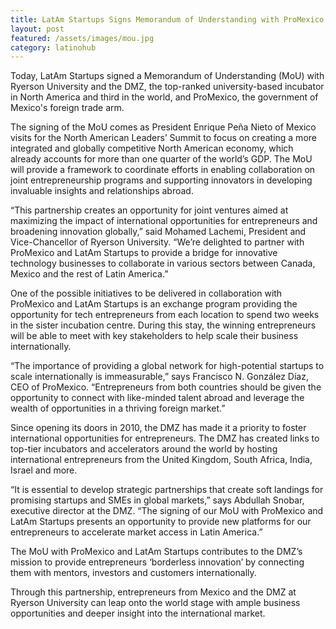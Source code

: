 ```yaml
---
title: LatAm Startups Signs Memorandum of Understanding with ProMexico, Ryerson University's DMZ to Support International Entrepreneurship Program
layout: post
featured: /assets/images/mou.jpg
category: latinohub
---
```


<p>
</p>
<p>
Today, LatAm Startups signed a Memorandum of Understanding (MoU) with Ryerson University and the DMZ, the top-ranked university-based incubator in North America and third in the world, and ProMexico, the government of Mexico's foreign trade arm. 

</p>
<p>
The signing of the MoU comes as President Enrique Peña Nieto of Mexico visits for the North American Leaders’ Summit to focus on creating a more integrated and globally competitive North American economy, which already accounts for more than one quarter of the world’s GDP. The MoU will provide a framework to coordinate efforts in enabling collaboration on joint entrepreneurship programs and supporting innovators in developing invaluable insights and relationships abroad. 

</p>

<!--more-->
<p>


“This partnership creates an opportunity for joint ventures aimed at maximizing the impact of international opportunities for entrepreneurs and broadening innovation globally,” said Mohamed Lachemi, President and Vice-Chancellor of Ryerson University. “We’re delighted to partner with ProMexico and LatAm Startups to provide a bridge for innovative technology businesses to collaborate in various sectors between Canada, Mexico and the rest of Latin America.” 

</p>
<p>
One of the possible initiatives to be delivered in collaboration with ProMexico and LatAm Startups is an exchange program providing the opportunity for tech entrepreneurs from each location to spend two weeks in the sister incubation centre. During this stay, the winning entrepreneurs will be able to meet with key stakeholders to help scale their business internationally. 

</p>
<p>
“The importance of providing a global network for high-potential startups to scale internationally is immeasurable,” says Francisco N. Gonz&aacute;lez D&iacute;az, CEO of ProMexico. “Entrepreneurs from both countries should be given the opportunity to connect with like-minded talent abroad and leverage the wealth of opportunities in a thriving foreign market.”

</p>
<p>
Since opening its doors in 2010, the DMZ has made it a priority to foster international opportunities for entrepreneurs. The DMZ has created links to top-tier incubators and accelerators around the world by hosting international entrepreneurs from the United Kingdom, South Africa, India, Israel and more. 

</p>
<p>
“It is essential to develop strategic partnerships that create soft landings for promising startups and SMEs in global markets,” says Abdullah Snobar, executive director at the DMZ. “The signing of our MoU with ProMexico and LatAm Startups presents an opportunity to provide new platforms for our entrepreneurs to accelerate market access in Latin America.”

</p>
<p>
The MoU with ProMexico and LatAm Startups contributes to the DMZ’s mission to provide entrepreneurs ‘borderless innovation’ by connecting them with mentors, investors and customers internationally. 

</p>
<p>
Through this partnership, entrepreneurs from Mexico and the DMZ at Ryerson University can leap onto the world stage with ample business opportunities and deeper insight into the international market. 

</p>


